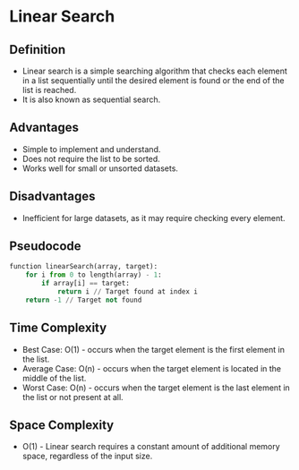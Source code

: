 # Linear Search

## Definition

- Linear search is a simple searching algorithm that checks each element in a list sequentially until the desired element is found or the end of the list is reached.
- It is also known as sequential search.

## Advantages

- Simple to implement and understand.
- Does not require the list to be sorted.
- Works well for small or unsorted datasets.

## Disadvantages

- Inefficient for large datasets, as it may require checking every element.

## Pseudocode

```py
function linearSearch(array, target):
    for i from 0 to length(array) - 1:
        if array[i] == target:
            return i // Target found at index i
    return -1 // Target not found
```

## Time Complexity

- Best Case: O(1) - occurs when the target element is the first element in the list.
- Average Case: O(n) - occurs when the target element is located in the middle of the list.
- Worst Case: O(n) - occurs when the target element is the last element in the list or not present at all.

## Space Complexity

- O(1) - Linear search requires a constant amount of additional memory space, regardless of the input size.
